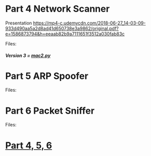 # Part 4 Network Scanner

Presentation https://mp4-c.udemycdn.com/2018-06-27_14-03-09-933d490aa5a2d8ad41d650738e3a9862/original.pdf?e=1586873794&h=eeaab82b9a7111651f3512a030fab83c



Files:

##### Version 3 = [mac2.py](https://github.com/n3m351d4/Snippets-and-notes-from-course-Learn-Python-Ethical-Hacking/blob/master/mac2.py)

# Part 5 ARP Spoofer

Files:


# Part 6 Packet Sniffer

Files:


# [Part 4, 5, 6](link)
